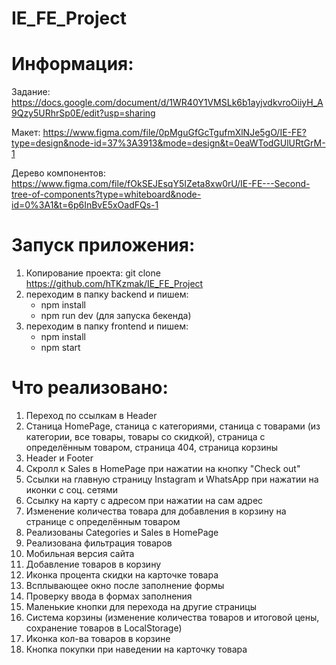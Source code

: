 # IE_FE_Project

# Информация:
Задание: https://docs.google.com/document/d/1WR40Y1VMSLk6b1ayjvdkvroOiiyH_A9Qzy5URhrSp0E/edit?usp=sharing

Макет: https://www.figma.com/file/0pMguGfGcTgufmXlNJe5gO/IE-FE?type=design&node-id=37%3A3913&mode=design&t=0eaWTodGUlURtGrM-1

Дерево компонентов: https://www.figma.com/file/fOkSEJEsqY5IZeta8xw0rU/IE-FE---Second-tree-of-components?type=whiteboard&node-id=0%3A1&t=6p6InBvE5xOadFQs-1

# Запуск приложения:
1) Копирование проекта: git clone https://github.com/hTKzmak/IE_FE_Project
2) переходим в папку backend и пишем:
   - npm install
   - npm run dev (для запуска бекенда)
3) переходим в папку frontend и пишем:
   - npm install
   - npm start

# Что реализовано:
1) Переход по ссылкам в Header
2) Станица HomePage, станица с категориями, станица с товарами (из категории, все товары, товары со скидкой), страница с определённым товаром, страница 404, страница корзины
3) Header и Footer
4) Скролл к Sales в HomePage при нажатии на кнопку "Check out"
5) Ссылки на главную страницу Instagram и WhatsApp при нажатии на иконки с соц. сетями
6) Ссылку на карту с адресом при нажатии на сам адрес
7) Изменение количества товара для добавления в корзину на странице с определённым товаром
8) Реализованы Categories и Sales в HomePage
9) Реализована фильтрация товаров
10) Мобильная версия сайта
11) Добавление товаров в корзину
12) Иконка процента скидки на карточке товара
13) Всплывающее окно после заполнение формы
14) Проверку ввода в формах заполнения
15) Маленькие кнопки для перехода на другие страницы
16) Cистема корзины (изменение количества товаров и итоговой цены, сохранение товаров в LocalStorage)
17) Иконка кол-ва товаров в корзине
18) Кнопка покупки при наведении на карточку товара
